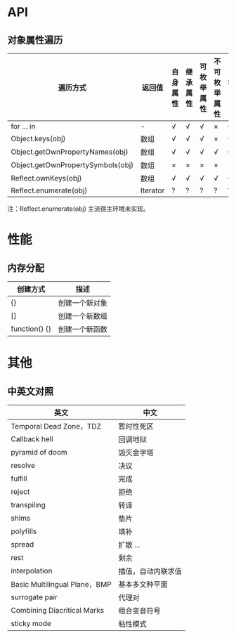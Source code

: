 # API

## 对象属性遍历

| 遍历方式                          | 返回值   | 自身属性 | 继承属性 | 可枚举属性 | 不可枚举属性 | Symbol属性 |
| --------------------------------- | -------- | -------- | -------- | ---------- | ------------ | ---------- |
| for ... in                        | -        | √        | √        | √          | ×            | √          |
| Object.keys(obj)                  | 数组     | √        | √        | √          | ×            | √          |
| Object.getOwnPropertyNames(obj)   | 数组     | √        | √        | √          | √            | √          |
| Object.getOwnPropertySymbols(obj) | 数组     | ×        | ×        | ×          | ×            | ×          |
| Reflect.ownKeys(obj)              | 数组     | √        | √        | √          | √            | √          |
| Reflect.enumerate(obj)            | Iterator | ?        | ?        | ?          | ?            | ?          |

注：Reflect.enumerate(obj) 主流宿主环境未实现。

# 性能

## 内存分配

| 创建方式      | 描述           |
| ------------- | -------------- |
| {}            | 创建一个新对象 |
| []            | 创建一个新数组 |
| function() {} | 创建一个新函数 |

# 其他 

## 中英文对照

| 英文                          | 中文               |
| ----------------------------- | ------------------ |
| Temporal Dead Zone，TDZ       | 暂时性死区         |
| Callback hell                 | 回调地狱           |
| pyramid of doom               | 毁灭金字塔         |
| resolve                       | 决议               |
| fulfill                       | 完成               |
| reject                        | 拒绝               |
| transpiling                   | 转译               |
| shims                         | 垫片               |
| polyfills                     | 填补               |
| spread                        | 扩散 ...           |
| rest                          | 剩余               |
| interpolation                 | 插值，自动内联求值 |
| Basic Multilingual Plane，BMP | 基本多文种平面     |
| surrogate pair                | 代理对             |
| Combining Diacritical Marks   | 组合变音符号       |
| sticky mode                   | 粘性模式           |
